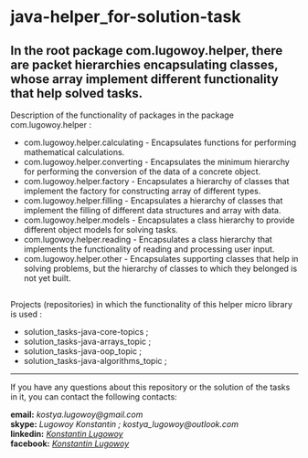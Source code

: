 # java-helper_for-solution-task
**In the root package com.lugowoy.helper, there are packet hierarchies encapsulating classes, 
whose array implement different functionality that help solved tasks.**
----------------------------------------
Description of the functionality of packages in the package com.lugowoy.helper :
+ com.lugowoy.helper.calculating - Encapsulates functions for performing mathematical calculations.
+ com.lugowoy.helper.converting - Encapsulates the minimum hierarchy for performing the conversion of the data of a concrete object.
+ com.lugowoy.helper.factory - Encapsulates a hierarchy of classes that implement the factory for constructing array of different types.
+ com.lugowoy.helper.filling - Encapsulates a hierarchy of classes that implement the filling of different data structures and array with data.
+ com.lugowoy.helper.models - Encapsulates a class hierarchy to provide different object models for solving tasks.
+ com.lugowoy.helper.reading - Encapsulates a class hierarchy that implements the functionality of reading and processing user input.
+ com.lugowoy.helper.other - Encapsulates supporting classes that help in solving problems, but the hierarchy of classes to which they belonged is not yet built.
##  
Projects (repositories) in which the functionality of this helper micro library is used :
+ solution_tasks-java-core-topics ;
+ solution_tasks-java-arrays_topic ;
+ solution_tasks-java-oop_topic ;
+ solution_tasks-java-algorithms_topic ;
----
If you have any questions about this repository or the solution of the tasks in it, you can contact the following contacts:

**email:** _kostya.lugowoy@gmail.com_  
**skype:** _Lugowoy Konstantin ; kostya_lugowoy@outlook.com_  
**linkedin:** _[Konstantin Lugowoy](https://www.linkedin.com/in/lugowoy-konstantin/)_  
**facebook:** _[Konstantin Lugowoy](https://www.facebook.com/lugowoy.konstantin)_  

